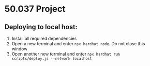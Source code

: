 # 50.037 Project
 
## Deploying to local host:
1. Install all required dependencies
2. Open a new terminal and enter `npx hardhat node`. Do not close this window
3. Open another new terminal and enter `npx hardhat run scripts/deploy.js --network localhost`